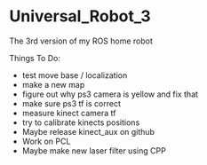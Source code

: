 # Universal_Robot_3
 The 3rd version of my ROS home robot


 Things To Do:

 - test move base / localization
 - make a new map
 - figure out why ps3 camera is yellow and fix that
 - make sure ps3 tf is correct
 - measure kinect camera tf
 - try to calibrate kinects positions
 - Maybe release kinect_aux on github
 - Work on PCL
 - Maybe make new laser filter using CPP
